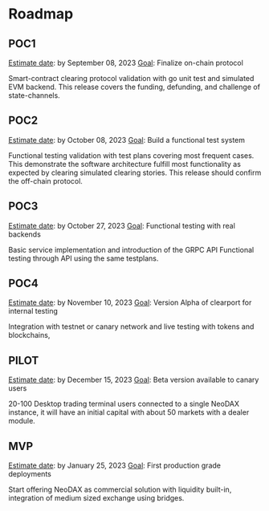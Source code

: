 # Roadmap

## POC1

<u>Estimate date</u>: by September 08, 2023
<u>Goal</u>: Finalize on-chain protocol

Smart-contract clearing protocol validation with go unit test and simulated EVM backend.
This release covers the funding, defunding, and challenge of state-channels.

## POC2

<u>Estimate date</u>: by October 08, 2023
<u>Goal</u>: Build a functional test system

Functional testing validation with test plans covering most frequent cases.
This demonstrate the software architecture fulfill most functionality as expected by clearing
simulated clearing stories. This release should confirm the off-chain protocol.

## POC3

<u>Estimate date</u>: by October 27, 2023
<u>Goal</u>: Functional testing with real backends

Basic service implementation and introduction of the GRPC API
Functional testing through API using the same testplans.

## POC4

<u>Estimate date</u>: by November 10, 2023
<u>Goal</u>: Version Alpha of clearport for internal testing

Integration with testnet or canary network and live testing with tokens and blockchains,

## PILOT

<u>Estimate date</u>: by December 15, 2023
<u>Goal</u>: Beta version available to canary users

20-100 Desktop trading terminal users connected to a single NeoDAX instance, it will have an initial capital with about 50 markets with a dealer module.

## MVP

<u>Estimate date</u>: by January 25, 2023
<u>Goal</u>: First production grade deployments

Start offering NeoDAX as commercial solution with liquidity built-in, integration of medium sized exchange using bridges.